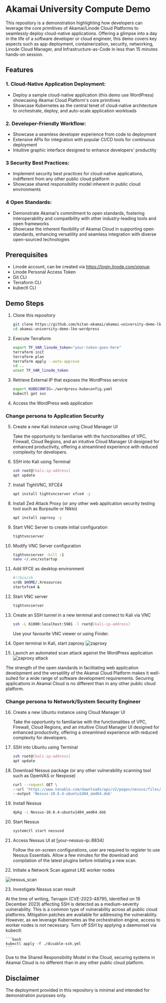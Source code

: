 # Akamai University Compute Demo 

This repository is a demonstration highlighting how developers can leverage the core primitives of Akamai/Linode Cloud Platforms to seamlessly deploy cloud-native applications. Offering a glimpse into a day in the life of a software developer or cloud engineer, this demo covers key aspects such as app deployment, containerization, security, networking, Linode Cloud Manager, and Infrastructure-as-Code in less than 15 minutes hands-on session.

## Features

### 1. **Cloud-Native Application Deployment:**
   - Deploy a sample cloud-native application (this demo use WordPress) showcasing Akamai Cloud Platform's core primitives
   - Showcase Kubernetes as the central tenet of cloud-native architecture to orchestrate, deploy, and auto-scale application workloads

### 2. **Developer-Friendly Workflow:**
   - Showcase a seamless developer experience from code to deployment
   - Extensive APIs for integration with popular CI/CD tools for continuous deployment
   - Intuitive graphic interface designed to enhance developers' productity

### 3 **Security Best Practices:**
   - Implement security best practices for cloud-native applications, indifferent from any other public cloud platform
   - Showcase shared responsibility model inherent in public cloud environments

### 4 **Open Standards:**
   - Demonstrate Akamai's commitment to open standards, fostering interoperability and compatibility with other industry-leading tools and open frameworks
   - Showcase the inherent flexibility of Akamai Cloud in supporting open standards, enhancing versatility and seamless integration with diverse open-sourced technologies

## Prerequisites

- Linode account, can be created via  https://login.linode.com/signup 
- Linode Personal Access Token
- Git CLI
- Terraform CLI
- kubectl CLI

## Demo Steps

1. Clone this repository
   ```bash
   git clone https://github.com/kitan-akamai/akamai-university-demo-lke-wordpress.git
   cd akamai-university-demo-lke-wordpress
   ```

2. Execute Terraform 
   ```bash
   export TF_VAR_linode_token="your-token-goes-here"
   terraform init
   terraform plan
   terraform apply --auto-approve
   cd ..
   unset TF_VAR_linode_token
   ```

3. Retrieve External IP that exposes the WordPress service
   ```bash
   export KUBECONFIG=./wordpress-kubeconfig.yaml
   kubectl get svc
   ```

4. Access the WordPress web application

### Change persona to Application Security

5. Create a new Kali instance using Cloud Manager UI
   
   Take the opportunity to familiarise with the functionalities of VPC, Firewall, Cloud Regions, and an intuitive Cloud Manager UI designed for enhanced productivity, offering a streamlined experience with reduced complexity for developers.

6. SSH into Kali using Terminal
   ```bash
   ssh root@[kali-ip-address]
   apt update
   ```

7. Install TightVNC, XFCE4
   ```bash
   apt install tightvncserver xfce4 -y
   ```

8. Install Zed Attack Proxy (or any other web application security testing tool such as Burpsuite or Nikto)
   ```bash
   apt install zaproxy -y
   ```

9. Start VNC Server to create initial configuration
   ```bash
   tightvncserver
   ```

10. Modify VNC Server configuration
    ```bash
    tightvncserver -kill :1
    nano ~/.vnc/xstartup
    ```

11. Add XFCE as desktop environment
    ```bash
    #!/bin/sh
    xrdb $HOME/.Xresources
    startxfce4 &
    ```

12. Start VNC server 
    ```bash
    tightvncserver
    ```

13. Create an SSH tunnel in a new terminal and connect to Kali via VNC
    ```bash
    ssh -L 61000:localhost:5901 -l root@[kali-ip-address]
    ```
    Use your favourite VNC viewer or using Finder.

14. Open terminal in Kali, start zaproxy
    <img src="docs/images/zaproxy.png" alt="zaproxy" style="width:auto;height:auto;">

15. Launch an automated scan attack against the WordPress application
    <img src="docs/images/zaproxy_attack.png" alt="zaproxy attack" style="width:auto;height:auto;">

   The strength of the open standards in facilitating web application development and the versatility of the Akamai Cloud Platform makes it well-suited for a wide range of software development requirements. Securing applications in Akamai Cloud is no different than in any other public cloud platform.

### Change persona to Network/System Security Engineer

16. Create a new Ubuntu instance using Cloud Manager UI

    Take the opportunity to familiarise with the functionalities of VPC, Firewall, Cloud Regions, and an intuitive Cloud Manager UI designed for enhanced productivity, offering a streamlined experience with reduced complexity for developers.

17. SSH into Ubuntu using Terminal
    ```bash
    ssh root@[kali-ip-address]
    apt update
    ```

18. Download Nessus package (or any other vulnerability scanning tool such as OpenVAS or Nexpose)
    ```bash
    curl --request GET \
    --url 'https://www.tenable.com/downloads/api/v2/pages/nessus/files/Nessus-10.6.4-ubuntu1404_amd64.deb' \
    --output 'Nessus-10.6.4-ubuntu1404_amd64.deb'
    ```

19. Install Nessus
    ```bash
    dpkg -i Nessus-10.6.4-ubuntu1404_amd64.deb
    ```
20. Start Nessus
    ```bash
    systemctl start nessusd
    ```

21. Access Nessus UI at [your-nessus-ip::8834]

    Follow the on-screen configurations, user are required to register to use Nessus Essentials. Allow a few minutes for the download and compilation of the latest plugins before initiating a new scan.

22. Initiate a Network Scan against LKE worker nodes
   
   <img src="docs/images/nessus_scan.png" alt="nessus_scan" style="width:auto;height:auto;">

23. Investigate Nessus scan result

   At the time of writing, Terrapin (CVE-2023-48795, identified on 18 December 2023) affecting SSH is detected as a medium-severity vulnerability. This is a common type of vulnerability across all public cloud platforms. Mitigation patches are available for addressing the vulnerability. However, as we leverage Kubernetes as the orchestration engine, access to worker nodes is not necessary. Turn off SSH by applying a daemonset via kubectl:

    ```bash
    kubectl apply -f ./disable-ssh.yml
    ```
   
   Due to the Shared Responsibility Model in the Cloud, securing systems in Akamai Cloud is no different than in any other public cloud platform.

## Disclaimer
The deployment provided in this repository is minimal and intended for demonstration purposes only.